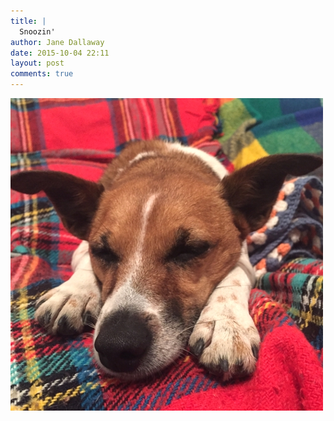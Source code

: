 ```yaml
---
title: |
  Snoozin'
author: Jane Dallaway
date: 2015-10-04 22:11
layout: post
comments: true
---
```


<div><a href="/media/Etp_FullSizeRender.jpg"><img src="/media/Etp_thumb_FullSizeRender.jpg" width="500" height="500"/></a></div>



  




      